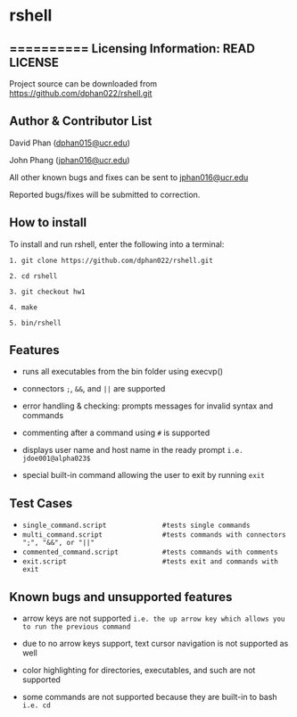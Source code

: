 # rshell
==========
Licensing Information: READ LICENSE
---
Project source can be downloaded from https://github.com/dphan022/rshell.git

Author & Contributor List
----
David Phan (dphan015@ucr.edu)

John Phang (jphan016@ucr.edu)

All other known bugs and fixes can be sent to jphan016@ucr.edu

Reported bugs/fixes will be submitted to correction.

## How to install
To install and run rshell, enter the following into a terminal: 

```
1. git clone https://github.com/dphan022/rshell.git

2. cd rshell

3. git checkout hw1

4. make

5. bin/rshell
```

## Features
* runs all executables from the bin folder using execvp()

* connectors ```;```, ```&&```, and ```||``` are supported 

* error handling & checking: prompts messages for invalid syntax and commands

* commenting after a command using ```#``` is supported

* displays user name and host name in the ready prompt ```i.e. jdoe001@alpha023$```

* special built-in command allowing the user to exit by running ```exit``` 

## Test Cases
* ```single_command.script              #tests single commands```
* ```multi_command.script               #tests commands with connectors ";", "&&", or "||"```
* ```commented_command.script           #tests commands with comments``` 
* ```exit.script                        #tests exit and commands with exit```

## Known bugs and unsupported features
* arrow keys are not supported ```i.e. the up arrow key which allows you to run the previous command```

* due to no arrow keys support, text cursor navigation is not supported as well

* color highlighting for directories, executables, and such are not supported

* some commands are not supported because they are built-in to bash ```i.e. cd```
